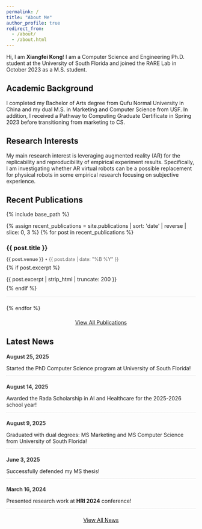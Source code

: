 ```yaml
---
permalink: /
title: "About Me"
author_profile: true
redirect_from: 
  - /about/
  - /about.html
---
```


Hi, I am **Xiangfei Kong**! I am a Computer Science and Engineering Ph.D. student at the University of South Florida and joined the RARE Lab in October 2023 as a M.S. student. 

## Academic Background
I completed my Bachelor of Arts degree from Qufu Normal University in China and my dual M.S. in Marketing and Computer Science from USF. In addition, I received a Pathway to Computing Graduate Certificate in Spring 2023 before transitioning from marketing to CS.

## Research Interests
My main research interest is leveraging augmented reality (AR) for the replicability and reproducibility of empirical experiment results. Specifically, I am investigating whether AR virtual robots can be a possible replacement for physical robots in some empirical research focusing on subjective experience.

## Recent Publications

{% include base_path %}

<!-- Display recent publications -->
{% assign recent_publications = site.publications | sort: 'date' | reverse | slice: 0, 3 %}
{% for post in recent_publications %}
  <div class="publication-item" style="margin-bottom: 1.5em; padding-bottom: 1em; border-bottom: 1px solid #eee;">
    <h3 style="margin-bottom: 0.5em;">
      <a href="{{ base_path }}{{ post.url }}" rel="permalink" style="text-decoration: none;">{{ post.title }}</a>
    </h3>
    <p style="margin-bottom: 0.5em; color: #666; font-size: 0.9em;">
      <strong>{{ post.venue }}</strong> • {{ post.date | date: "%B %Y" }}
    </p>
    {% if post.excerpt %}
      <p style="margin-bottom: 0.5em;">{{ post.excerpt | strip_html | truncate: 200 }}</p>
    {% endif %}
  </div>
{% endfor %}

<p style="text-align: center; margin-top: 1.5em;">
  <a href="{{ base_path }}/publications/" class="btn btn--primary">View All Publications</a>
</p>

## Latest News

<!-- Display recent news items -->
<div class="news-section">
  <div class="news-item" style="margin-bottom: 1em; padding-bottom: 0.8em; border-bottom: 1px dotted #ccc;">
    <h4 style="margin-bottom: 0.3em; color: #333;">August 25, 2025</h4>
    <p style="margin-bottom: 0;">Started the PhD Computer Science program at University of South Florida!</p>
  </div>
  
  <div class="news-item" style="margin-bottom: 1em; padding-bottom: 0.8em; border-bottom: 1px dotted #ccc;">
    <h4 style="margin-bottom: 0.3em; color: #333;">August 14, 2025</h4>
    <p style="margin-bottom: 0;">Awarded the Rada Scholarship in AI and Healthcare for the 2025-2026 school year!</p>
  </div>
  
  <div class="news-item" style="margin-bottom: 1em; padding-bottom: 0.8em; border-bottom: 1px dotted #ccc;">
    <h4 style="margin-bottom: 0.3em; color: #333;">August 9, 2025</h4>
    <p style="margin-bottom: 0;">Graduated with dual degrees: MS Marketing and MS Computer Science from University of South Florida!</p>
  </div>
  
  <div class="news-item" style="margin-bottom: 1em; padding-bottom: 0.8em; border-bottom: 1px dotted #ccc;">
    <h4 style="margin-bottom: 0.3em; color: #333;">June 3, 2025</h4>
    <p style="margin-bottom: 0;">Successfully defended my MS thesis!</p>
  </div>
  
  <div class="news-item" style="margin-bottom: 1em; padding-bottom: 0.8em; border-bottom: 1px dotted #ccc;">
    <h4 style="margin-bottom: 0.3em; color: #333;">March 16, 2024</h4>
    <p style="margin-bottom: 0;">Presented research work at <strong>HRI 2024</strong> conference!</p>
  </div>
</div>

<p style="text-align: center; margin-top: 1.5em;">
  <a href="{{ base_path }}/News/" class="btn btn--primary">View All News</a>
</p>
